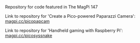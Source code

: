 Repository for code featured in The MagPi 147
 
Link to repository for 'Create a Pico-powered Paparazzi Camera': [magpi.cc/picopapcam](https://magpi.cc/picopapcam)
 
Link to repository for 'Handheld gaming with Raspberry Pi': [magpi.cc/picosyssnake](https://magpi.cc/picosyssnake)